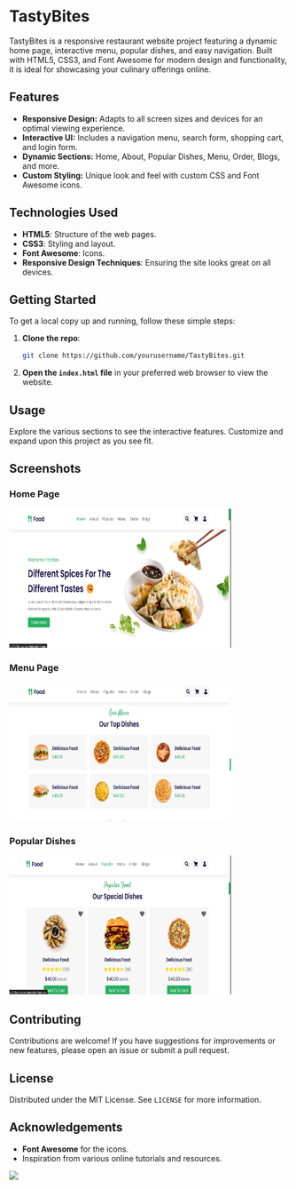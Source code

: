 # TastyBites

TastyBites is a responsive restaurant website project featuring a dynamic home page, interactive menu, popular dishes, and easy navigation. Built with HTML5, CSS3, and Font Awesome for modern design and functionality, it is ideal for showcasing your culinary offerings online.

## Features

- **Responsive Design:** Adapts to all screen sizes and devices for an optimal viewing experience.
- **Interactive UI:** Includes a navigation menu, search form, shopping cart, and login form.
- **Dynamic Sections:** Home, About, Popular Dishes, Menu, Order, Blogs, and more.
- **Custom Styling:** Unique look and feel with custom CSS and Font Awesome icons.

## Technologies Used

- **HTML5**: Structure of the web pages.
- **CSS3**: Styling and layout.
- **Font Awesome**: Icons.
- **Responsive Design Techniques**: Ensuring the site looks great on all devices.

## Getting Started

To get a local copy up and running, follow these simple steps:

1. **Clone the repo**:
   ```bash
   git clone https://github.com/yourusername/TastyBites.git
   ```
2. **Open the `index.html` file** in your preferred web browser to view the website.

## Usage

Explore the various sections to see the interactive features. Customize and expand upon this project as you see fit.

## Screenshots

### Home Page
<img src="Images/Homepage.png" height=250 width=400>

### Menu Page
<img src="Images/Menu.png" height=250 width=400>

### Popular Dishes
<img src="Images/Popular.png" height=250 width=400>

## Contributing

Contributions are welcome! If you have suggestions for improvements or new features, please open an issue or submit a pull request.

## License

Distributed under the MIT License. See `LICENSE` for more information.

## Acknowledgements

- **Font Awesome** for the icons.
- Inspiration from various online tutorials and resources.
 <img src="https://capsule-render.vercel.app/api?type=waving&color=gradient&height=100&section=footer"/>
